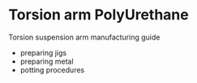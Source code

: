 # Torsion arm PolyUrethane



Torsion suspension arm manufacturing guide

* preparing jigs
* preparing metal
* potting procedures
